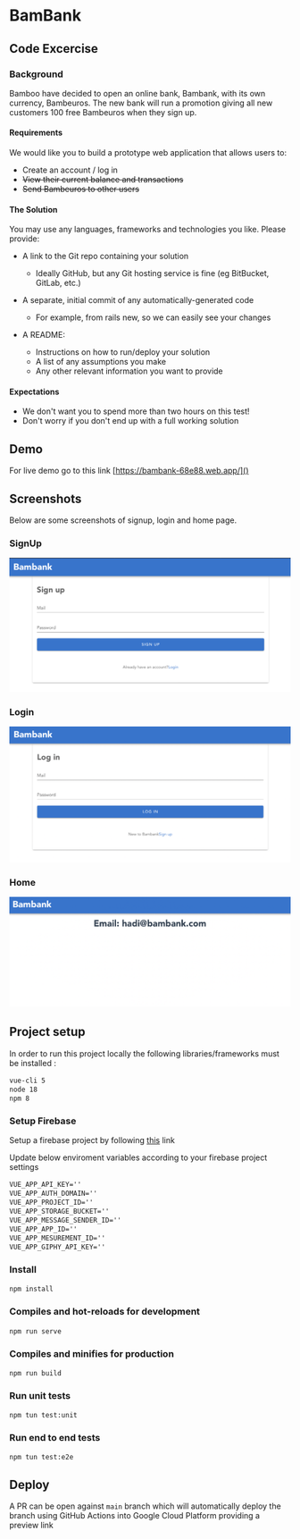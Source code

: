 # BamBank

## Code Excercise

### Background

Bamboo have decided to open an online bank, Bambank, with its own currency, Bambeuros.
The new bank will run a promotion giving all new customers 100 free Bambeuros when they
sign up.

#### Requirements

We would like you to build a prototype web application that allows users to:

* Create an account / log in
* ~~View their current balance and transactions~~
* ~~Send Bambeuros to other users~~

#### The Solution

You may use any languages, frameworks and technologies you like. Please provide:

- A link to the Git repo containing your solution

  - Ideally GitHub, but any Git hosting service is fine (eg BitBucket, GitLab, etc.)
- A separate, initial commit of any automatically-generated code

  - For example, from rails new, so we can easily see your changes
- A README:

  * Instructions on how to run/deploy your solution
  * A list of any assumptions you make
  * Any other relevant information you want to provide

#### Expectations

* We don't want you to spend more than two hours on this test!
* Don't worry if you don't end up with a full working solution

## Demo

For live demo go to this link [https://bambank-68e88.web.app/]()

## Screenshots

Below are some screenshots of signup, login and home page.

### SignUp

![1665185886722](image/README/1665185886722.png)

### Login

![1665185923431](image/README/1665185923431.png)

### Home

![1665185946651](image/README/1665185946651.png)

## Project setup

In order to run this project locally the following libraries/frameworks must be installed :

```
vue-cli 5
node 18
npm 8
```

### Setup Firebase

Setup a firebase project by following [this](https://firebase.google.com/docs/web/setup) link

Update below enviroment variables according to your firebase project settings

```
VUE_APP_API_KEY=''
VUE_APP_AUTH_DOMAIN=''
VUE_APP_PROJECT_ID=''
VUE_APP_STORAGE_BUCKET=''
VUE_APP_MESSAGE_SENDER_ID=''
VUE_APP_APP_ID=''
VUE_APP_MESUREMENT_ID=''
VUE_APP_GIPHY_API_KEY=''
```

### Install

```
npm install
```

### Compiles and hot-reloads for development

```
npm run serve
```

### Compiles and minifies for production

```
npm run build
```

### Run unit tests

```
npm tun test:unit
```

### Run end to end tests

```
npm tun test:e2e
```

## Deploy

A PR can be open against `main` branch which will automatically deploy the branch using GitHub Actions into Google Cloud Platform providing a preview link
